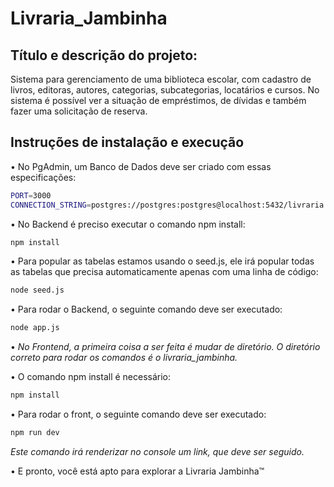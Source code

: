 # Livraria_Jambinha

## Título e descrição do projeto:
Sistema para gerenciamento de uma biblioteca escolar, com cadastro de livros, editoras, autores, categorias, subcategorias, locatários e cursos.
No sistema é possível ver a situação de empréstimos, de dívidas e também fazer uma solicitação de reserva.

## Instruções de instalação e execução
• No PgAdmin, um Banco de Dados deve ser criado com essas especificações:
```sh
PORT=3000
CONNECTION_STRING=postgres://postgres:postgres@localhost:5432/livraria
```

• No Backend é preciso executar o comando npm install:
```sh
npm install
```

• Para popular as tabelas estamos usando o seed.js, ele irá popular todas as tabelas que precisa automaticamente apenas com uma linha de código:
```sh
node seed.js
```

• Para rodar o Backend, o seguinte comando deve ser executado:
```sh
node app.js
```

• *No Frontend, a primeira coisa a ser feita é mudar de diretório. O diretório correto para rodar os comandos é o livraria_jambinha.*

• O comando npm install é necessário:
```sh
npm install
```

• Para rodar o front, o seguinte comando deve ser executado:
```sh
npm run dev
```
*Este comando irá renderizar no console um link, que deve ser seguido.*

• E pronto, você está apto para explorar a Livraria Jambinha™ 






